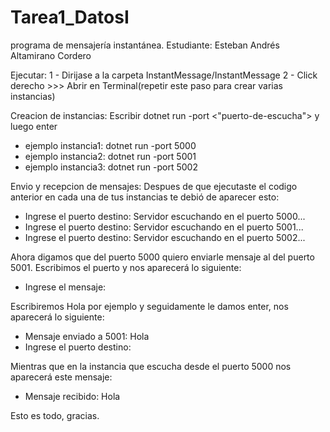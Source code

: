 # Tarea1_DatosI
programa de mensajería instantánea.
Estudiante: Esteban Andrés Altamirano Cordero


Ejecutar:
1 - Dirijase a la carpeta InstantMessage/InstantMessage
2 - Click derecho >>> Abrir en Terminal(repetir este paso para crear varias instancias)

Creacion de instancias:
Escribir dotnet run -port <"puerto-de-escucha"> y luego enter
  - ejemplo instancia1: dotnet run -port 5000
  - ejemplo instancia2: dotnet run -port 5001
  - ejemplo instancia3: dotnet run -port 5002

Envio y recepcion de mensajes:
Despues de que ejecutaste el codigo anterior en cada una de tus instancias te debió de aparecer esto:
  - Ingrese el puerto destino: Servidor escuchando en el puerto 5000...
  - Ingrese el puerto destino: Servidor escuchando en el puerto 5001...
  - Ingrese el puerto destino: Servidor escuchando en el puerto 5002...

Ahora digamos que del puerto 5000 quiero enviarle mensaje al del puerto 5001.
Escribimos el puerto y nos aparecerá lo siguiente:
  - Ingrese el mensaje:

Escribiremos Hola por ejemplo y seguidamente le damos enter, nos aparecerá lo siguiente:
  - Mensaje enviado a 5001: Hola
  - Ingrese el puerto destino:

Mientras que en la instancia que escucha desde el puerto 5000 nos aparecerá este mensaje:
  - Mensaje recibido: Hola




Esto es todo, gracias.
 
